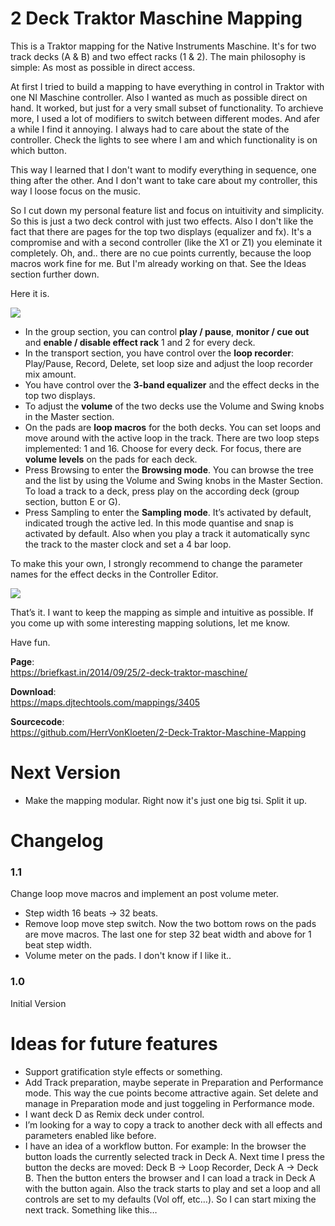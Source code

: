 2 Deck Traktor Maschine Mapping
===============================


This is a Traktor mapping for the Native Instruments Maschine. It's for two track decks (A & B) and two effect racks (1 & 2). The main philosophy is simple: As most as possible in direct access.

At first I tried to build a mapping to have everything in control in Traktor with one NI Maschine controller. Also I wanted as much as possible direct on hand. It worked, but just for a very small subset of functionality. To archieve more, I used a lot of modifiers to switch between different modes. And afer a while I find it annoying. I always had to care about the state of the controller. Check the lights to see where I am and which functionality is on which button.

This way I learned that I don't want to modify everything in sequence, one thing after the other. And I don't want to take care about my controller, this way I loose focus on the music.

So I cut down my personal feature list and focus on intuitivity and simplicity. So this is just a two deck control with just two effects. Also I don't like the fact that there are pages for the top two displays (equalizer and fx). It's a compromise and with a second controller (like the X1 or Z1) you eleminate it completely. Oh, and.. there are no cue points currently, because the loop macros work fine for me. But I'm already working on that. See the Ideas section further down.


Here it is.

![](https://briefkast.in/content/images/2014/Sep/Maschine-Layout.png)

* In the group section, you can control **play / pause**, **monitor / cue out** and **enable / disable effect rack** 1 and 2 for every deck.
* In the transport section, you have control over the **loop recorder**: Play/Pause, Record, Delete, set loop size and adjust the loop recorder mix amount.
* You have control over the **3-band equalizer** and the effect decks in the top two displays.
* To adjust the **volume** of the two decks use the Volume and Swing knobs in the Master section.
* On the pads are **loop macros** for the both decks. You can set loops and move around with the active loop in the track. There are two loop steps implemented: 1 and 16. Choose for every deck. For focus, there are **volume levels** on the pads for each deck.
* Press Browsing to enter the **Browsing mode**. You can browse the tree and the list by using the Volume and Swing knobs in the Master Section. To load a track to a deck, press play on the according deck (group section, button E or G).
* Press Sampling to enter the **Sampling mode**. It’s activated by default, indicated trough the active led. In this mode quantise and snap is activated by default. Also when you play a track it automatically sync the track to the master clock and set a 4 bar loop.

To make this your own, I strongly recommend to change the parameter names for the effect decks in the Controller Editor.

![](https://briefkast.in/content/images/2014/Sep/Maschine-Traktor-fx.png)

That’s it. I want to keep the mapping as simple and intuitive as possible. If you come up with some interesting mapping solutions, let me know.

Have fun.


**Page**:<br>
https://briefkast.in/2014/09/25/2-deck-traktor-maschine/

**Download**:<br>
https://maps.djtechtools.com/mappings/3405


**Sourcecode**:<br>
https://github.com/HerrVonKloeten/2-Deck-Traktor-Maschine-Mapping


# Next Version

* Make the mapping modular. Right now it's just one big tsi. Split it up.


# Changelog
### 1.1
Change loop move macros and implement an post volume meter.

* Step width 16 beats -> 32 beats.
* Remove loop move step switch. Now the two bottom rows on the pads are move macros. The last one for step 32 beat width and above for 1 beat step width.
* Volume meter on the pads. I don't know if I like it..

### 1.0
Initial Version

# Ideas for future features

* Support gratification style effects or something.
* Add Track preparation, maybe seperate in Preparation and Performance mode. This way the cue points become attractive again. Set delete and manage in Preparation mode and just toggeling in Performance mode.
* I want deck D as Remix deck under control.
* I’m looking for a way to copy a track to another deck with all effects and parameters enabled like before.
* I have an idea of a workflow button. For example: In the browser the button loads the currently selected track in Deck A. Next time I press the button the decks are moved: Deck B -> Loop Recorder, Deck A -> Deck B. Then the button enters the browser and I can load a track in Deck A with the button again. Also the track starts to play and set a loop and all controls are set to my defaults (Vol off, etc…). So I can start mixing the next track. Something like this…
